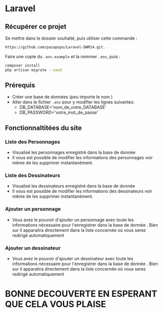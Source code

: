 # Laravel

## Récupérer ce projet
Se mettre dans le dossier souhaité, puis utiliser cette commande :
```bash
https://github.com/pazapopo/Laravel-DWM14.git.
```
Faire une copie du ```.env.example``` et la nommer ```.env```, puis :
```bash
composer install
php artisan migrate --seed
```


## Prérequis

- Créer une base de données (peu importe le nom )
- Aller dans le fichier ```.env``` pour y modifier les lignes suivantes:
    -  DB_DATABASE='nom_de_votre_DATABASE'
    -  DB_PASSWORD='votre_mot_de_passe'

## Fonctionnaltitées du site


### Liste des Personnages
- Visualisé les personnages enregistré dans la base de donnée
- Il vous est possible de modifier les informations des personnages voir même de les supprimer instantanément.
  
### Liste des Dessinateurs
- Visualisé les dessinateurs enregistré dans la base de donnée
- Il vous est possible de modifier les informations des dessinateurs voir même de les supprimer instantanément.

### Ajouter un personnage
-  Vous avez le pouvoir d'ajouter un personnage avec toute les informations nécessaire pour l'enregistrer dans la base de donnée . Bien sur il apparaitra directement dans la liste concernée où vous serez redirigé automatiquement

### Ajouter un dessinateur
-  Vous avez le pouvoir d'ajouter un dessinateur avec toute les informations nécessaire pour l'enregistrer dans la base de donnée . Bien sur il apparaitra directement dans la liste concernée où vous serez redirigé automatiquement

# BONNE DECOUVERTE EN ESPERANT QUE CELA VOUS PLAISE